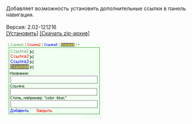 Добавляет возможность установить дополнительные ссылки в панель навигации.
<br>
<br>
Версия: 2.02-121216
<br>
[[Установить]](https://raw.githubusercontent.com/MyRequiem/comfortablePlayingInGW/master/separatedScripts/AdditionForNavigationBar/additionForNavigationBar.user.js) [[Скачать zip-архив]](https://raw.githubusercontent.com/MyRequiem/comfortablePlayingInGW/master/separatedScripts/AdditionForNavigationBar/additionForNavigationBar.user.js.zip)
<br>
<br>
![AdditionForNavigationBar](https://raw.githubusercontent.com/MyRequiem/comfortablePlayingInGW/master/imgs/AdditionForNavigationBar/screen.png)
<br>
